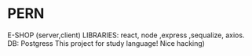 # PERN
E-SHOP (server,client)
LIBRARIES: react, node ,express ,sequalize, axios. DB: Postgress
This project for study language!
Nice hacking)
